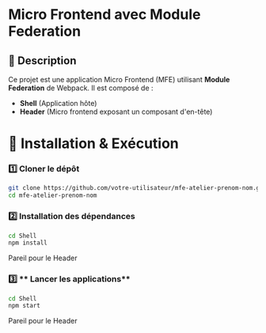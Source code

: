 # Micro Frontend avec Module Federation

## 📌 Description
Ce projet est une application Micro Frontend (MFE) utilisant **Module Federation** de Webpack. Il est composé de :
- **Shell** (Application hôte)
- **Header** (Micro frontend exposant un composant d'en-tête)

# 🚀 Installation & Exécution
### 1️⃣ **Cloner le dépôt**
```bash
git clone https://github.com/votre-utilisateur/mfe-atelier-prenom-nom.git
cd mfe-atelier-prenom-nom
```

### 2️⃣ **Installation des dépendances**

```bash
cd Shell
npm install
```

Pareil pour le Header

### 3️⃣ ** Lancer les applications**

```bash
cd Shell
npm start
```

Pareil pour le Header